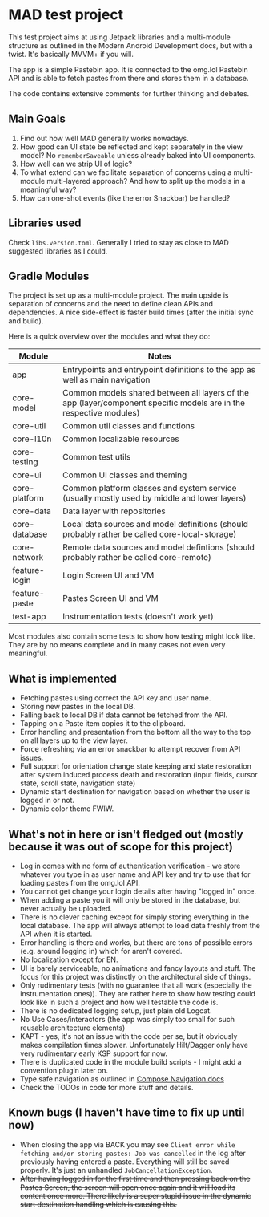 # MAD test project

This test project aims at using Jetpack libraries and a multi-module structure as outlined in the
Modern Android Development docs, but with a twist. It's basically MVVM+ if you will. 

The app is a simple Pastebin app. It is connected to the omg.lol Pastebin API and is able to fetch
pastes from there and stores them in a database.

The code contains extensive comments for further thinking and debates.

## Main Goals

1. Find out how well MAD generally works nowadays.
2. How good can UI state be reflected and kept separately in the view model? No `rememberSaveable`
unless already baked into UI components.
3. How well can we strip UI of logic?
4. To what extend can we facilitate separation of concerns using a multi-module multi-layered approach? And how to split up the models in a meaningful way?
5. How can one-shot events (like the error Snackbar) be handled?

## Libraries used

Check `libs.version.toml`. Generally I tried to stay as close to MAD suggested libraries as I could.

## Gradle Modules

The project is set up as a multi-module project. The main upside is separation of concerns and the
need to define clean APIs and dependencies. A nice side-effect is faster build times (after the
initial sync and build).

Here is a quick overview over the modules and what they do:

| Module        | Notes                                                                                                              |
|---------------|--------------------------------------------------------------------------------------------------------------------|
| app           | Entrypoints and entrypoint definitions to the app as well as main navigation                                       |
| core-model    | Common models shared between all layers of the app (layer/component specific models are in the respective modules) |
| core-util     | Common util classes and functions                                                                                  |
| core-l10n     | Common localizable resources                                                                                       |
| core-testing  | Common test utils                                                                                                  |
| core-ui       | Common UI classes and theming                                                                                      |
| core-platform | Common platform classes and system service (usually mostly used by middle and lower layers)                        |
| core-data     | Data layer with repositories                                                                                       |
| core-database | Local data sources and model definitions (should probably rather be called core-local-storage)                     |
| core-network  | Remote data sources and model defintions (should probably rather be called core-remote)                            |
| feature-login | Login Screen UI and VM                                                                                             |
| feature-paste | Pastes Screen UI and VM                                                                                            |
| test-app      | Instrumentation tests (doesn't work yet)                                                                           |

Most modules also contain some tests to show how testing might look like. They are by no means complete
and in many cases not even very meaningful. 

## What is implemented

- Fetching pastes using correct the API key and user name.
- Storing new pastes in the local DB.
- Falling back to local DB if data cannot be fetched from the API.
- Tapping on a Paste item copies it to the clipboard.
- Error handling and presentation from the bottom all the way to the top on all layers up to the view layer.
- Force refreshing via an error snackbar to attempt recover from API issues.
- Full support for orientation change state keeping and state restoration after system induced process 
death and restoration (input fields, cursor state, scroll state, navigation state)
- Dynamic start destination for navigation based on whether the user is logged in or not.
- Dynamic color theme FWIW.

## What's not in here or isn't fledged out (mostly because it was out of scope for this project)

- Log in comes with no form of authentication verification - we store whatever you type in as user
name and API key and try to use that for loading pastes from the omg.lol API.
- You cannot get change your login details after having "logged in" once.
- When adding a paste you it will only be stored in the database, but never actually be uploaded.
- There is no clever caching except for simply storing everything in the local database. The app will
always attempt to load data freshly from the API when it is started.
- Error handling is there and works, but there are tons of possible errors (e.g. around logging in)
which for aren't covered.
- No localization except for EN.
- UI is barely serviceable, no animations and fancy layouts and stuff. The focus for this project was
distinctly on the architectural side of things.
- Only rudimentary tests (with no guarantee that all work (especially the instrumentation ones)).
They are rather here to show how testing could look like in such a project and how well testable the
code is.
- There is no dedicated logging setup, just plain old Logcat.
- No Use Cases/interactors (the app was simply too small for such reusable architecture elements)
- KAPT - yes, it's not an issue with the code per se, but it obviously makes compilation times slower.
Unfortunately Hilt/Dagger only have very rudimentary early KSP support for now.
- There is duplicated code in the module build scripts - I might add a convention plugin later on.
- Type safe navigation as outlined in [Compose Navigation docs](https://developer.android.com/guide/navigation/design/type-safety)
- Check the TODOs in code for more stuff and details.

## Known bugs (I haven't have time to fix up until now)

- When closing the app via BACK you may see `Client error while fetching and/or storing pastes: Job was cancelled` in the log
after previously having entered a paste. Everything will still be saved properly. It's just an
unhandled `JobCancellationException`.
- ~~After having logged in for the first time and then pressing back on the Pastes Screen, the screen
will open once again and it will load its content once more. There likely is a super stupid issue
in the dynamic start destination handling which is causing this.~~
